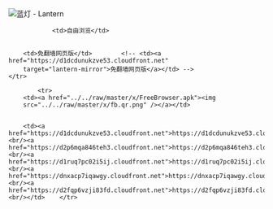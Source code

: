 

<img src="../../raw/master/x/8e0a2b81.c82003be.LanternYellow2.png" alt="蓝灯 - Lantern"/>
<table>
    <tr>
                
                <td>自由浏览</td>
        
        
        <td>免翻墙网页版</td>        <!-- <td><a href="https://d1dcdunukzve53.cloudfront.net"
        target="lantern-mirror">免翻墙网页版</a></td> -->
    </tr>
    
            <tr>
        <td><a href="../../raw/master/x/FreeBrowser.apk"><img
        src="../../raw/master/x/fb.qr.png" /></a></td>

        
        <td><a href="https://d1dcdunukzve53.cloudfront.net">https://d1dcdunukzve53.cloudfront.net</a><br/><a href="https://d2p6mqa846teh3.cloudfront.net">https://d2p6mqa846teh3.cloudfront.net</a><br/><a href="https://d1ruq7pc02i5ij.cloudfront.net">https://d1ruq7pc02i5ij.cloudfront.net</a><br/><a href="https://dnxacp7iqawgy.cloudfront.net">https://dnxacp7iqawgy.cloudfront.net</a><br/><a href="https://d2fqp6vzji83fd.cloudfront.net">https://d2fqp6vzji83fd.cloudfront.net</a><br/></td>    </tr>
</table>
